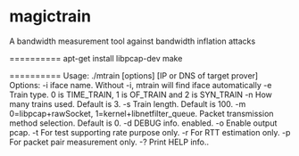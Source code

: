 magictrain
==========

A bandwidth measurement tool against bandwidth inflation attacks

==========
apt-get install libpcap-dev
make

==========
Usage: ./mtrain [options] [IP or DNS of target prover]
Options:
  -i iface name. Without -i, mtrain will find iface automatically
  -e Train type. 0 is TIME_TRAIN, 1 is OF_TRAIN and 2 is SYN_TRAIN
  -n How many trains used. Default is 3.
  -s Train length. Default is 100.
  -m 0=libpcap+rawSocket, 1=kernel+libnetfilter_queue.
     Packet transmission method selection. Default is 0.
  -d DEBUG info. enabled.
  -o Enable output pcap.
  -t For test supporting rate purpose only.
  -r For RTT estimation only.
  -p For packet pair measurement only.
  -? Print HELP info..
